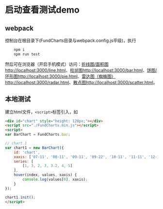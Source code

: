 # 启动查看测试demo

## webpack
控制台在根目录下(FundCharts目录与webpack.config.js平级)，执行

``` sh
    npm i
    npm run test
```

然后可在浏览器（开启手机模式）访问：[折线图/面积图http://localhost:3000/line.html](http://localhost:3000/line.html)、[柱状图http://localhost:3000/bar.html](http://localhost:3000/bar.html)、[饼图/环形图http://localhost:3000/pie.html](http://localhost:3000/pie.html)、[雷达图（蜘蛛图）http://localhost:3000/radar.html](http://localhost:3000/radar.html)、[散点图http://localhost:3000/scatter.html](http://localhost:3000/scatter.html)。

## 本地测试
建立html文件，`<script>`标签引入，如
``` html
<div id="chart" style="height: 120px;"></div>
<script src="./FundCharts.min.js"></script>
<script>
var BarChart = FundCharts.bar;

// chart 1
var chart1 = new BarChart({
    id: 'chart',
    xaxis: ['07-11', '08-11', '09-11', '09-22', '10-11', '11-11', '12-11', '12-12'],
    series: [
        [1, 3, 2, 3, 3.2, 4, 5]
    ],
    hover(index, values, xaxis) {
        console.log(values[0], xaxis);
    }
});

chart1.init();
</script>
```
